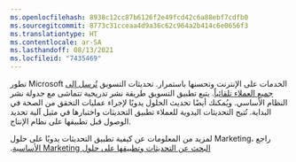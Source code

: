 ```yaml
---
ms.openlocfilehash: 8938c12cc87b6126f2e49fcd42c6a88ebf7cdfb0
ms.sourcegitcommit: 8773c31cceaa4d9a36c62c964a2b414c6e0656f3
ms.translationtype: HT
ms.contentlocale: ar-SA
ms.lasthandoff: 08/13/2021
ms.locfileid: "7435469"
---
```

تطور Microsoft الخدمات على الإنترنت وتحسنها باستمرار. تحديثات التسويق [تُرسل إلى جميع العملاء تلقائياً](https://cloudblogs.microsoft.com/dynamics365/it/2020/04/27/automatic-update-policy-for-dynamics-365-marketing/?azure-portal=true). يتبع تطبيق التسويق طريقة نشر تدريجية تتماشى مع جدولة نشر النظام الأساسي. ويُمكنك أيضًا تحديث الحلول يدويًا لإجراء عمليات التحقق من الصحة في البداية. تُتيح التحديثات اليدوية للعملاء تطبيق التحديثات واختبارها في مثيل آلية تحديد الوصول قبل تطبيقها على نظام الإنتاج.

لمزيد من المعلومات عن كيفية تطبيق التحديثات يدويًا على حلول Marketing، راجع [‬‏‫البحث عن التحديثات وتطبيقها على حلول Marketing الأساسية](/dynamics365/marketing/apply-updates?azure-portal=true#find-and-apply-updates-for-core-marketing-solutions).
